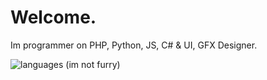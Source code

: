 # Welcome.
Im programmer on PHP, Python, JS, C# & UI, GFX Designer.

![languages](https://github-readme-stats.vercel.app/api/top-langs/?username=WoidZero&theme=dark&custom_title=Languages&layout=compact)
(im not furry)
